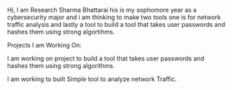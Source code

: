 Hi, I am Research Sharma Bhattarai his is my sophomore year as a cybersecurity major and i am thinking to make two tools one is for network traffic analysis and lastly a tool to build a tool that takes user passwords and hashes them using strong algortihms.                                


Projects I am Working On:

I am working on project to build a tool that takes user passwords and hashes them using strong algorithms.

I am working to built Simple tool to analyze network Traffic.
